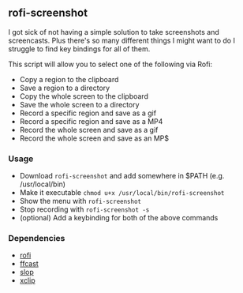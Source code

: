 ## rofi-screenshot

I got sick of not having a simple solution to take screenshots and screencasts. Plus there's so many different things I might want to do I struggle to find key bindings for all of them.

This script will allow you to select one of the following via Rofi:

* Copy a region to the clipboard
* Save a region to a directory
* Copy the whole screen to the clipboard
* Save the whole screen to a directory
* Record a specific region and save as a gif
* Record a specific region and save as a MP4
* Record the whole screen and save as a gif
* Record the whole screen and save as an MP$

### Usage

* Download `rofi-screenshot` and add somewhere in $PATH (e.g. /usr/local/bin)
* Make it executable `chmod u+x /usr/local/bin/rofi-screenshot`
* Show the menu with `rofi-screenshot`
* Stop recording with `rofi-screenshot -s`
* (optional) Add a keybinding for both of the above commands

### Dependencies

* [rofi](https://github.com/davatorium/rofi)
* [ffcast](https://github.com/lolilolicon/FFcast)
* [slop](https://github.com/naelstrof/slop)
* [xclip](https://github.com/astrand/xclip)


